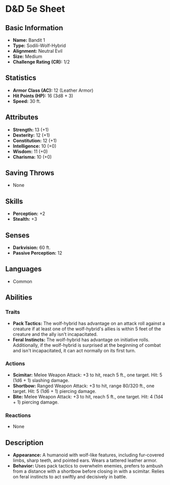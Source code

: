 # D&D 5e Sheet
## Basic Information
- **Name:** Bandit 1
- **Type:** Sodili-Wolf-Hybrid
- **Alignment:** Neutral Evil
- **Size:** Medium
- **Challenge Rating (CR):** 1/2

## Statistics
- **Armor Class (AC):** 12 (Leather Armor)
- **Hit Points (HP):** 16 (3d8 + 3)
- **Speed:** 30 ft.

## Attributes
- **Strength:** 13 (+1)
- **Dexterity:** 12 (+1)
- **Constitution:** 12 (+1)
- **Intelligence:** 10 (+0)
- **Wisdom:** 11 (+0)
- **Charisma:** 10 (+0)

## Saving Throws
- None

## Skills
- **Perception:** +2
- **Stealth:** +3

## Senses
- **Darkvision:** 60 ft.
- **Passive Perception:** 12

## Languages
- Common

## Abilities
### Traits
- **Pack Tactics:** The wolf-hybrid has advantage on an attack roll against a creature if at least one of the wolf-hybrid's allies is within 5 feet of the creature and the ally isn't incapacitated.
- **Feral Instincts:** The wolf-hybrid has advantage on initiative rolls. Additionally, if the wolf-hybrid is surprised at the beginning of combat and isn't incapacitated, it can act normally on its first turn.

### Actions
- **Scimitar:** Melee Weapon Attack: +3 to hit, reach 5 ft., one target. Hit: 5 (1d6 + 1) slashing damage.
- **Shortbow:** Ranged Weapon Attack: +3 to hit, range 80/320 ft., one target. Hit: 5 (1d6 + 1) piercing damage.
- **Bite:** Melee Weapon Attack: +3 to hit, reach 5 ft., one target. Hit: 4 (1d4 + 1) piercing damage.

### Reactions
- None

## Description
- **Appearance:** A humanoid with wolf-like features, including fur-covered limbs, sharp teeth, and pointed ears. Wears a tattered leather armor.
- **Behavior:** Uses pack tactics to overwhelm enemies, prefers to ambush from a distance with a shortbow before closing in with a scimitar. Relies on feral instincts to act swiftly and decisively in battle.
